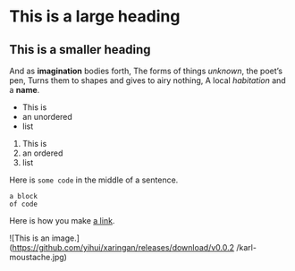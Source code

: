 # This is a large heading

## This is a smaller heading

And as **imagination** bodies forth,
The forms of things *unknown*, the poet’s pen, 
Turns them to shapes and gives to airy nothing, 
A local *habitation* and a **name**. 


- This is 
- an unordered 
- list 

1. This is 
2. an ordered 
3. list 

Here is `some code` in the middle of a sentence. 

``` This is 
a block 
of code 
``` 

Here is how you make [a link](https://www.wikipedia.org/). 

![This is an image.](https://github.com/yihui/xaringan/releases/download/v0.0.2
  /karl-moustache.jpg)
